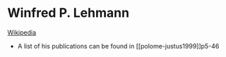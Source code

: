 # Winfred P. Lehmann
[Wikipedia](https://en.wikipedia.org/wiki/Winfred-P.-Lehmann)

- A list of his publications can be found in [[polome-justus1999]]p5-46